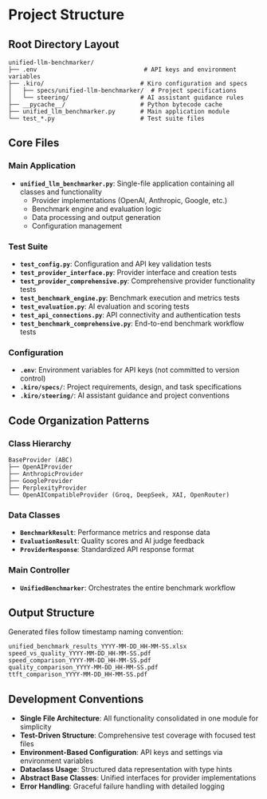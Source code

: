 # Project Structure

## Root Directory Layout

```
unified-llm-benchmarker/
├── .env                              # API keys and environment variables
├── .kiro/                           # Kiro configuration and specs
│   ├── specs/unified-llm-benchmarker/  # Project specifications
│   └── steering/                    # AI assistant guidance rules
├── __pycache__/                     # Python bytecode cache
├── unified_llm_benchmarker.py       # Main application module
└── test_*.py                        # Test suite files
```

## Core Files

### Main Application
- **`unified_llm_benchmarker.py`**: Single-file application containing all classes and functionality
  - Provider implementations (OpenAI, Anthropic, Google, etc.)
  - Benchmark engine and evaluation logic
  - Data processing and output generation
  - Configuration management

### Test Suite
- **`test_config.py`**: Configuration and API key validation tests
- **`test_provider_interface.py`**: Provider interface and creation tests
- **`test_provider_comprehensive.py`**: Comprehensive provider functionality tests
- **`test_benchmark_engine.py`**: Benchmark execution and metrics tests
- **`test_evaluation.py`**: AI evaluation and scoring tests
- **`test_api_connections.py`**: API connectivity and authentication tests
- **`test_benchmark_comprehensive.py`**: End-to-end benchmark workflow tests

### Configuration
- **`.env`**: Environment variables for API keys (not committed to version control)
- **`.kiro/specs/`**: Project requirements, design, and task specifications
- **`.kiro/steering/`**: AI assistant guidance and project conventions

## Code Organization Patterns

### Class Hierarchy
```
BaseProvider (ABC)
├── OpenAIProvider
├── AnthropicProvider  
├── GoogleProvider
├── PerplexityProvider
└── OpenAICompatibleProvider (Groq, DeepSeek, XAI, OpenRouter)
```

### Data Classes
- **`BenchmarkResult`**: Performance metrics and response data
- **`EvaluationResult`**: Quality scores and AI judge feedback
- **`ProviderResponse`**: Standardized API response format

### Main Controller
- **`UnifiedBenchmarker`**: Orchestrates the entire benchmark workflow

## Output Structure

Generated files follow timestamp naming convention:
```
unified_benchmark_results_YYYY-MM-DD_HH-MM-SS.xlsx
speed_vs_quality_YYYY-MM-DD_HH-MM-SS.pdf
speed_comparison_YYYY-MM-DD_HH-MM-SS.pdf
quality_comparison_YYYY-MM-DD_HH-MM-SS.pdf
ttft_comparison_YYYY-MM-DD_HH-MM-SS.pdf
```

## Development Conventions

- **Single File Architecture**: All functionality consolidated in one module for simplicity
- **Test-Driven Structure**: Comprehensive test coverage with focused test files
- **Environment-Based Configuration**: API keys and settings via environment variables
- **Dataclass Usage**: Structured data representation with type hints
- **Abstract Base Classes**: Unified interfaces for provider implementations
- **Error Handling**: Graceful failure handling with detailed logging